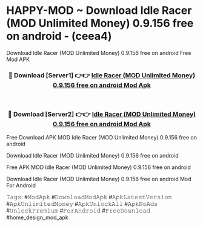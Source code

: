 # HAPPY-MOD ~ Download Idle Racer (MOD Unlimited Money) 0.9.156 free on android - (ceea4)
Download Idle Racer (MOD Unlimited Money) 0.9.156 free on android Free Mod APK

<div align="center">
<h3>🔴 Download [Server1] 👉👉 <a href="https://apk-comot.site?title=Idle_Racer_(MOD_Unlimited_Money)_0.9.156_free_on_android">Idle Racer (MOD Unlimited Money) 0.9.156 free on android Mod Apk</a></h3><br>

<h3>🔴 Download [Server2] 👉👉 <a href="https://apk-comot.site?title=Idle_Racer_(MOD_Unlimited_Money)_0.9.156_free_on_android">Idle Racer (MOD Unlimited Money) 0.9.156 free on android Mod Apk</a></h3>
</div>


Free Download APK MOD Idle Racer (MOD Unlimited Money) 0.9.156 free on android

Download Idle Racer (MOD Unlimited Money) 0.9.156 free on android 

Free APK MOD Idle Racer (MOD Unlimited Money) 0.9.156 free on android 

Download Idle Racer (MOD Unlimited Money) 0.9.156 free on android Mod For Android

𝚃𝚊𝚐𝚜: #𝙼𝚘𝚍𝙰𝚙𝚔 #𝙳𝚘𝚠𝚗𝚕𝚘𝚊𝚍𝙼𝚘𝚍𝙰𝚙𝚔 #𝙰𝚙𝚔𝙻𝚊𝚝𝚎𝚜𝚝𝚅𝚎𝚛𝚜𝚒𝚘𝚗 #𝙰𝚙𝚔𝚄𝚗𝚕𝚒𝚖𝚒𝚝𝚎𝚍𝙼𝚘𝚗𝚎𝚢 #𝙰𝚙𝚔𝚄𝚗𝚕𝚘𝚌𝚔𝙰𝚕𝚕 #𝙰𝚙𝚔𝙽𝚘𝙰𝚍𝚜 #𝚄𝚗𝚕𝚘𝚌𝚔𝙿𝚛𝚎𝚖𝚒𝚞𝚖 #𝙵𝚘𝚛𝙰𝚗𝚍𝚛𝚘𝚒𝚍 #𝙵𝚛𝚎𝚎𝙳𝚘𝚠𝚗𝚕𝚘𝚊𝚍 #home_design_mod_apk